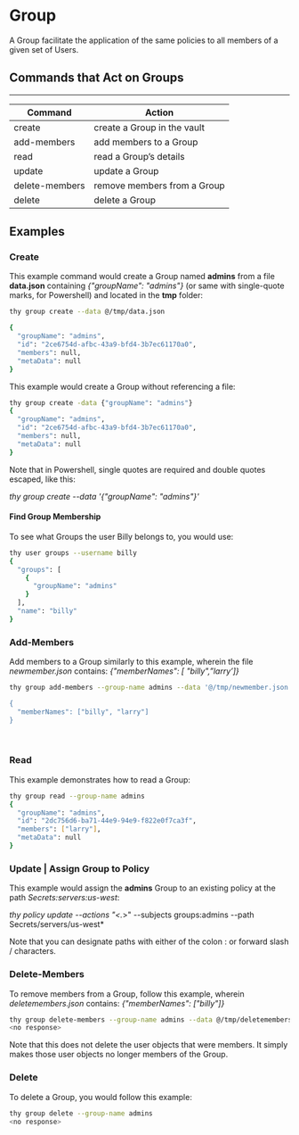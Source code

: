 ﻿[title]: # (Group)
[tags]: # (DevOps Secrets Vault,DSV,)
[priority]: # (1825)

# Group

A Group facilitate the application of the same policies to all members of a given set of Users.

## Commands that Act on Groups
  
---
  
| Command        | Action                         |
| -------------- | ------------------------------ |
| create         | create a Group in the vault    |
| add-members    | add members to a Group         |
| read           | read a Group’s details         |
| update         | update a Group                 |
| delete-members | remove members from a Group    |
| delete         | delete a Group                 |

## Examples

### Create

This example command would create a Group named **admins** from a file **data.json** containing *{"groupName": "admins"}* (or same with single-quote marks, for Powershell) and located in the **tmp** folder:

```bash
thy group create --data @/tmp/data.json

{
  "groupName": "admins",
  "id": "2ce6754d-afbc-43a9-bfd4-3b7ec61170a0",
  "members": null,
  "metaData": null
}
```

This example would create a Group without referencing a file:

```bash
thy group create -data {"groupName": "admins"} 
{
  "groupName": "admins",
  "id": "2ce6754d-afbc-43a9-bfd4-3b7ec61170a0",
  "members": null,
  "metaData": null
}
```

Note that in Powershell, single quotes are required and double quotes escaped, like this:

*thy group  create --data  '{\"groupName\": \"admins\"}'*

#### Find Group Membership

To see what Groups the user Billy belongs to, you would use:

```bash
thy user groups --username billy
{
  "groups": [
    {
      "groupName": "admins"
    }
  ],
  "name": "billy"
}
```

### Add-Members

Add members to a Group similarly to this example, wherein the file *newmember.json* contains: *{"memberNames": [ "billy",”larry’]}*

```bash
thy group add-members --group-name admins --data '@/tmp/newmember.json

{
  "memberNames": ["billy", "larry"]
}
```
 
### Read

This example demonstrates how to read a Group:

```bash
thy group read --group-name admins
{
  "groupName": "admins",
  "id": "2dc756d6-ba71-44e9-94e9-f822e0f7ca3f",
  "members": ["larry"],
  "metaData": null
}
```

### Update | Assign Group to Policy

This example would assign the **admins** Group to an existing policy at the path *Secrets:servers:us-west*:

*thy policy update --actions "<.*>" --subjects groups:admins --path Secrets/servers/us-west*

Note that you can designate paths with either of the colon : or forward slash / characters.

### Delete-Members

To remove members from a Group, follow this example, wherein *deletemembers.json* contains: *{"memberNames": ["billy"]}*

```bash
thy group delete-members --group-name admins --data @/tmp/deletemembers.json* 
<no response>
```

Note that this does not delete the user objects that were members. It simply makes those user objects no longer members of the Group.

### Delete

To delete a Group, you would follow this example:

```bash
thy group delete --group-name admins
<no response>
```


  

